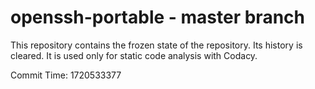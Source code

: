 # openssh-portable - master branch

This repository contains the frozen state of the repository.
Its history is cleared. It is used only for static code
analysis with Codacy.

Commit Time: 1720533377